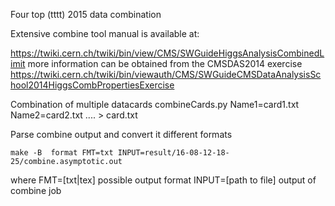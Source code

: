 Four top (tttt) 2015 data combination

Extensive combine tool manual is available at:

https://twiki.cern.ch/twiki/bin/view/CMS/SWGuideHiggsAnalysisCombinedLimit
more information can be obtained from the CMSDAS2014 exercise
https://twiki.cern.ch/twiki/bin/viewauth/CMS/SWGuideCMSDataAnalysisSchool2014HiggsCombPropertiesExercise

Combination of multiple datacards
combineCards.py Name1=card1.txt Name2=card2.txt .... > card.txt


Parse combine output and convert it different formats
```
make -B  format FMT=txt INPUT=result/16-08-12-18-25/combine.asymptotic.out
```
where 
FMT=[txt|tex] possible output format
INPUT=[path to file] output of combine job

